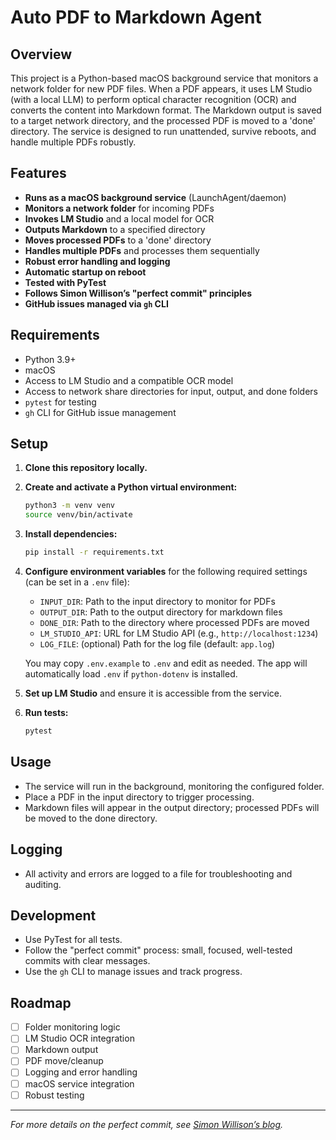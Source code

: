 # Auto PDF to Markdown Agent

## Overview
This project is a Python-based macOS background service that monitors a network folder for new PDF files. When a PDF appears, it uses LM Studio (with a local LLM) to perform optical character recognition (OCR) and converts the content into Markdown format. The Markdown output is saved to a target network directory, and the processed PDF is moved to a 'done' directory. The service is designed to run unattended, survive reboots, and handle multiple PDFs robustly.

## Features
- **Runs as a macOS background service** (LaunchAgent/daemon)
- **Monitors a network folder** for incoming PDFs
- **Invokes LM Studio** and a local model for OCR
- **Outputs Markdown** to a specified directory
- **Moves processed PDFs** to a 'done' directory
- **Handles multiple PDFs** and processes them sequentially
- **Robust error handling and logging**
- **Automatic startup on reboot**
- **Tested with PyTest**
- **Follows Simon Willison’s "perfect commit" principles**
- **GitHub issues managed via `gh` CLI**

## Requirements
- Python 3.9+
- macOS
- Access to LM Studio and a compatible OCR model
- Access to network share directories for input, output, and done folders
- `pytest` for testing
- `gh` CLI for GitHub issue management

## Setup
1. **Clone this repository locally.**
2. **Create and activate a Python virtual environment:**
   ```sh
   python3 -m venv venv
   source venv/bin/activate
   ```
3. **Install dependencies:**
   ```sh
   pip install -r requirements.txt
   ```
4. **Configure environment variables** for the following required settings (can be set in a `.env` file):
   - `INPUT_DIR`: Path to the input directory to monitor for PDFs
   - `OUTPUT_DIR`: Path to the output directory for markdown files
   - `DONE_DIR`: Path to the directory where processed PDFs are moved
   - `LM_STUDIO_API`: URL for LM Studio API (e.g., `http://localhost:1234`)
   - `LOG_FILE`: (optional) Path for the log file (default: `app.log`)

   You may copy `.env.example` to `.env` and edit as needed. The app will automatically load `.env` if `python-dotenv` is installed.
5. **Set up LM Studio** and ensure it is accessible from the service.
6. **Run tests:**
   ```sh
   pytest
   ```

## Usage
- The service will run in the background, monitoring the configured folder.
- Place a PDF in the input directory to trigger processing.
- Markdown files will appear in the output directory; processed PDFs will be moved to the done directory.

## Logging
- All activity and errors are logged to a file for troubleshooting and auditing.

## Development
- Use PyTest for all tests.
- Follow the "perfect commit" process: small, focused, well-tested commits with clear messages.
- Use the `gh` CLI to manage issues and track progress.

## Roadmap
- [ ] Folder monitoring logic
- [ ] LM Studio OCR integration
- [ ] Markdown output
- [ ] PDF move/cleanup
- [ ] Logging and error handling
- [ ] macOS service integration
- [ ] Robust testing

---

*For more details on the perfect commit, see [Simon Willison’s blog](https://simonwillison.net/2020/Oct/9/perfect-commit/).*
